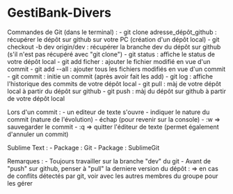 # GestiBank-Divers

Commandes de Git (dans le terminal) :
	- git clone adresse_dépôt_github : récupérer le dépôt sur github sur votre PC (création d'un dépôt local)
	- git checkout -b dev origin/dev : récupérer la branche dev du dépôt sur github (s'il n'est pas récupéré avec "git clone")
	- git status : affiche le status de votre dépôt local
	- git add ficher : ajouter le fichier modifié en vue d'un commit
	- git add --all : ajouter tous les fichiers modifiés en vue d'un commit
	- git commit : initie un commit (après avoir fait les add)
	- git log : affiche l'historique des commits de votre dépôt local
	- git pull : màj de votre dépôt local à partir du dépôt sur github
	- git push : màj du dépôt sur github à partir de votre dépôt local


Lors d'un commit :
	- un editeur de texte s'ouvre
	- indiquer le nature du commit (nature de l'évolution)
	- échap (pour revenir sur la console)
	- :w => sauvegarder le commit
	- :q => quitter l'éditeur de texte (permet également d'annuler un commit)

Sublime Text :
	- Package : Git
	- Package : SublimeGit

Remarques :
	- Toujours travailler sur la branche "dev" du git
	- Avant de "push" sur github, penser à "pull" la derniere version du dépôt :
	=> en cas de conflits détectés par git, voir avec les autres membres du groupe pour les gérer
